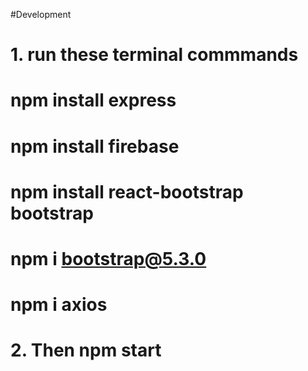 #Development

# 1. run these terminal commmands  
# npm install express
# npm install firebase 
# npm install react-bootstrap bootstrap
# npm i bootstrap@5.3.0
# npm i axios

#

#  2. Then npm start
